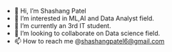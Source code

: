 - 👋 Hi, I’m Shashang Patel
- 👀 I’m interested in ML,AI and Data Analyst field.
- 🌱 I’m currently an 3rd IT student.
- 💞️ I’m looking to collaborate on Data science field.
- 📫 How to reach me @shashangpatel6@gmail.com

<!---
Shashang2303/Shashang2303 is a ✨ special ✨ repository because its `README.md` (this file) appears on your GitHub profile.
You can click the Preview link to take a look at your changes.
--->
